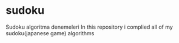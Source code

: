 # sudoku
Sudoku algoritma denemeleri
In this repository i complied all of my sudoku(japanese game) algorithms
